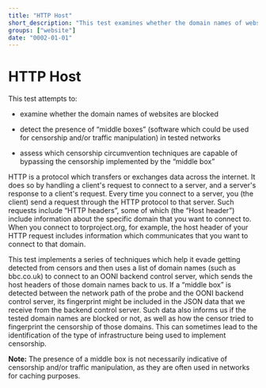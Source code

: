 ```yaml
---
title: "HTTP Host"
short_description: "This test examines whether the domain names of websites are blocked."
groups: ["website"]
date: "0002-01-01"
---
```


# HTTP Host

This test attempts to:

* examine whether the domain names of websites are blocked

* detect the presence of “middle boxes” (software which could be used for
  censorship and/or traffic manipulation) in tested networks

* assess which censorship circumvention techniques are capable of bypassing the
  censorship implemented by the “middle box”

HTTP is a protocol which transfers or exchanges data across the internet. It
does so by handling a client's request to connect to a server, and a server's
response to a client's request. Every time you connect to a server, you (the
client) send a request through the HTTP protocol to that server. Such requests
include “HTTP headers”, some of which (the “Host header”) include information
about the specific domain that you want to connect to. When you connect to
torproject.org, for example, the host header of your HTTP request includes
information which communicates that you want to connect to that domain.

This test implements a series of techniques which help it evade getting detected
from censors and then uses a list of domain names (such as bbc.co.uk) to connect
to an OONI backend control server, which sends the host headers of those domain
names back to us. If a “middle box” is detected between the network path of the
probe and the OONI backend control server, its fingerprint might be included in
the JSON data that we receive from the backend control server. Such data also
informs us if the tested domain names are blocked or not, as well as how the
censor tried to fingerprint the censorship of those domains. This can sometimes
lead to the identification of the type of infrastructure being used to implement
censorship.

**Note:** The presence of a middle box is not necessarily indicative of
censorship and/or traffic manipulation, as they are often used in networks for
caching purposes.
